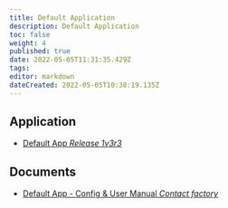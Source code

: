```yaml
---
title: Default Application
description: Default Application
toc: false
weight: 4
published: true
date: 2022-05-05T11:31:35.429Z
tags: 
editor: markdown
dateCreated: 2022-05-05T10:38:19.135Z
---
```


## Application
- <a href="/nano/applications/default/default_1v3r3.ccc" download>Default App *Release 1v3r3*</a>

## Documents
- [Default App - Config & User Manual *Contact factory*]()

